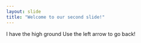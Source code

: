 ```yaml
---
layout: slide
title: "Welcome to our second slide!"
---
```

I have the high ground
Use the left arrow to go back!
